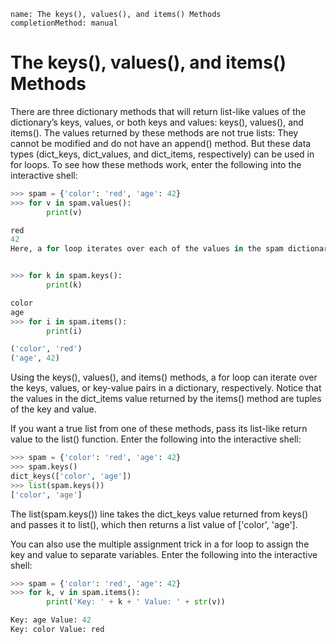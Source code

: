 ```ngMeta
name: The keys(), values(), and items() Methods
completionMethod: manual
```
# The keys(), values(), and items() Methods
There are three dictionary methods that will return list-like values of the dictionary’s keys, values, or both keys and values: keys(), values(), and items(). The values returned by these methods are not true lists: They cannot be modified and do not have an append() method. But these data types (dict_keys, dict_values, and dict_items, respectively) can be used in for loops. To see how these methods work, enter the following into the interactive shell:

```python
>>> spam = {'color': 'red', 'age': 42}
>>> for v in spam.values():
        print(v)

red
42
Here, a for loop iterates over each of the values in the spam dictionary. A for loop can also iterate over the keys or both keys and values:


>>> for k in spam.keys():
        print(k)

color
age
>>> for i in spam.items():
        print(i)

('color', 'red')
('age', 42)
```
Using the keys(), values(), and items() methods, a for loop can iterate over the keys, values, or key-value pairs in a dictionary, respectively. Notice that the values in the dict_items value returned by the items() method are tuples of the key and value.

If you want a true list from one of these methods, pass its list-like return value to the list() function. Enter the following into the interactive shell:

```python
>>> spam = {'color': 'red', 'age': 42}
>>> spam.keys()
dict_keys(['color', 'age'])
>>> list(spam.keys())
['color', 'age']
```
The list(spam.keys()) line takes the dict_keys value returned from keys() and passes it to list(), which then returns a list value of ['color', 'age'].

You can also use the multiple assignment trick in a for loop to assign the key and value to separate variables. Enter the following into the interactive shell:

```python
>>> spam = {'color': 'red', 'age': 42}
>>> for k, v in spam.items():
        print('Key: ' + k + ' Value: ' + str(v))

Key: age Value: 42
Key: color Value: red
```